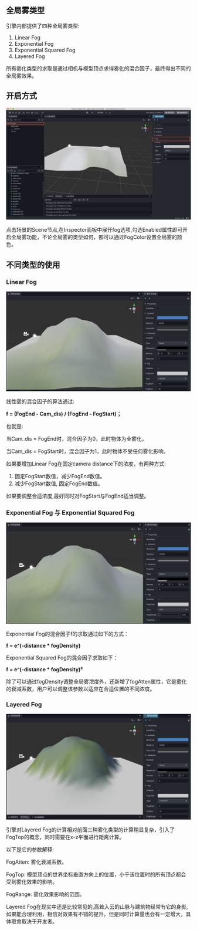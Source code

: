 ## 全局雾类型

引擎内部提供了四种全局雾类型:

1. Linear Fog
2. Exponential Fog
3. Exponential Squared Fog
4. Layered Fog

所有雾化类型的求取是通过相机与模型顶点求得雾化的混合因子，最终得出不同的全局雾效果。

## 开启方式

![image](./fogInspector.png)

点击场景的Scene节点,在Inspector面板中展开fog选项,勾选Enabled属性即可开启全局雾功能，不论全局雾的类型如何，都可以通过FogColor设置全局雾的颜色。

## 不同类型的使用

### Linear Fog


![image](./linear_fog.png)

线性雾的混合因子的算法通过:

**f = (FogEnd - Cam_dis) / (FogEnd - FogStart)；**

也就是:

当Cam_dis = FogEnd时，混合因子为0，此时物体为全雾化，

当Cam_dis = FogStart时，混合因子为1，此时物体不受任何雾化影响。

如果要增加Linear Fog在固定camera distance下的浓度，有两种方式:

1. 固定FogStart数值，减少FogEnd数值。
2. 减少FogStart数值, 固定FogEnd数值。

如果要调整合适浓度,最好同时对FogStart与FogEnd适当调整。

### Exponential Fog 与 Exponential Squared Fog

![image](./expfog.png)

Exponential Fog的混合因子f的求取通过如下的方式：

**f = e^(-distance * fogDensity)**

Exponential Squared Fog的混合因子求取如下：

**f = e^(-distance * fogDensity)²**

除了可以通过fogDensity调整全局雾浓度外，还新增了fogAtten属性，它是雾化的衰减系数，用户可以调整该参数以适应在合适位置的不同浓度。

### Layered Fog

![image](./layerfog.png)

引擎对Layered Fog的计算相对前面三种雾化类型的计算稍显复杂，引入了FogTop的概念，同时需要在x-z平面进行距离计算。

以下是它的参数解释:

FogAtten: 雾化衰减系数。

FogTop: 模型顶点的世界坐标垂直方向上的位置，小于该位置时的所有顶点都会受到雾化效果的影响。

FogRange: 雾化效果影响的范围。

Layered Fog在现实中还是比较常见的,高耸入云的山脉与建筑物经常有它的身影,如果能合理利用，相信对效果有不错的提升，但是同时计算量也会有一定增大，具体取舍取决于开发者。
